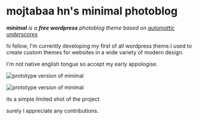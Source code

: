 # mojtabaa hn's minimal photoblog
*__minimal__ is a __free wordpress__ photoblog theme based on [automattic underscores](https://github.com/Automattic/_s)*

hi fellow, I'm currently developing my first of all wordpress theme.I used to create custom themes for websites in a wide variety of modern design.

I'm not native english tongue so accept my early appologise.

![prototype version of minimal](https://cloud.githubusercontent.com/assets/9845317/13714777/e0a872f4-e7e5-11e5-8dda-dc094b3e218d.jpg)  

![prototype version of minimal](https://cloud.githubusercontent.com/assets/9845317/13714778/e0d3242c-e7e5-11e5-8c9f-e182bc976fb3.jpg)

its a simple limited shot of the project

surely I appreciate any contributions.
